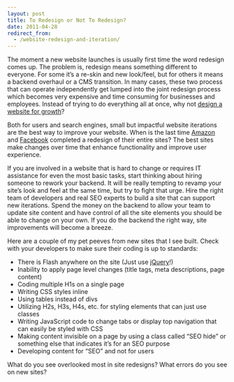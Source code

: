 ```yaml
---
layout: post
title: To Redesign or Not To Redesign?
date: 2011-04-28
redirect_from:
  - /website-redesign-and-iteration/
---
```


The moment a new website launches is usually first time the word redesign comes up. The problem is, redesign means something different to everyone. For some it’s a re-skin and new look/feel, but for others it means a backend overhaul or a CMS transition. In many cases, these two process that can operate independently get lumped into the joint redesign process which becomes very expensive and time consuming for businesses and employees. Instead of trying to do everything all at once, why not [design a website for growth](https://www.searchdiscovery.com/blog/designing-a-website-for-growth/)?

Both for users and search engines, small but impactful website iterations are the best way to improve your website. When is the last time [Amazon](https://www.amazon.com/) and [Facebook](https://www.facebook.com/) completed a redesign of their entire sites? The best sites make changes over time that enhance functionality and improve user experience.

If you are involved in a website that is hard to change or requires IT assistance for even the most basic tasks, start thinking about hiring someone to rework your backend. It will be really tempting to revamp your site’s look and feel at the same time, but try to fight that urge. Hire the right team of developers and real SEO experts to build a site that can support new iterations. Spend the money on the backend to allow your team to update site content and have control of all the site elements you should be able to change on your own. If you do the backend the right way, site improvements will become a breeze.

Here are a couple of my pet peeves from new sites that I see built. Check with your developers to make sure their coding is up to standards:

* There is Flash anywhere on the site (Just use [jQuery](https://jquery.com/)!)
* Inability to apply page level changes (title tags, meta descriptions, page content)
* Coding multiple H1s on a single page
* Writing CSS styles inline
* Using tables instead of divs
* Utilizing H2s, H3s, H4s, etc. for styling elements that can just use classes
* Writing JavaScript code to change tabs or display top navigation that can easily be styled with CSS
* Making content invisible on a page by using a class called “SEO hide” or something else that indicates it’s for an SEO purpose
* Developing content for “SEO” and not for users

What do you see overlooked most in site redesigns? What errors do you see on new sites?